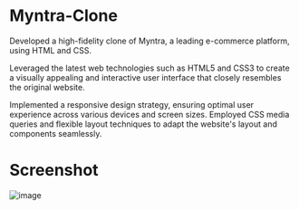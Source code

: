 # Myntra-Clone
Developed a high-fidelity clone of Myntra, a leading e-commerce platform, using HTML and CSS.

Leveraged the latest web technologies such as HTML5 and CSS3 to create a visually appealing and interactive user interface that closely resembles the original website.

Implemented a responsive design strategy, ensuring optimal user experience across various devices and screen sizes. Employed CSS media queries and flexible layout techniques to adapt the website's layout and components seamlessly.

# Screenshot

![image](https://github.com/urishitapandita/Myntra-Clone/assets/67178658/b67033ea-ce2c-4682-a8c3-e9c031020cba)
